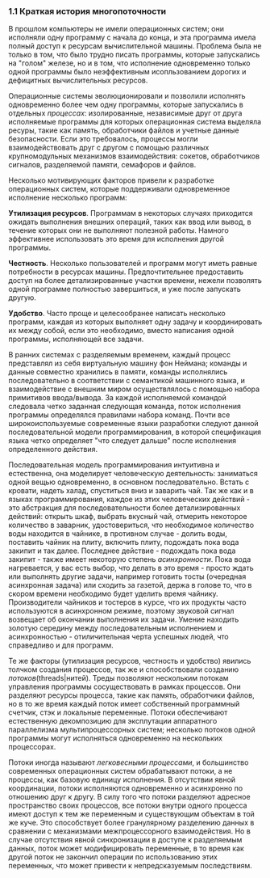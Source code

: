 ### 1.1 Краткая история многопоточности

В прошлом компьютеры не имели операционных систем; они исполняли одну программу с начала до конца, и эта программа имела полный доступ к ресурсам вычислительной машины. Проблема была не только в том, что было трудно писать программы, которые запускались на "голом" железе, но и в том, что исполнение одновременно только одной программы было неэффективным исопльзованием дорогих и дефицитных вычислительных ресурсов.

Операционные системы эволюционировали и позволили исполнять одновременно более чем одну программы, которые запускались в отдельных *процессах*: изолированные, независимые друг от друга исполняемые программы для которых операционная система выделяла ресуры, такие как память, обработчики файлов и учетные данные безопасности. Если это требовалось, процессы могли взаимодействовать друг с другом с помощью различных крупномодульных механизмов взаимодействия: сокетов, обработчиков сигналов, разделяемой памяти, семафоров и файлов.

Несколько мотивирующих факторов привели к разработке операционных систем, которые поддерживали одновременное исполнение несколько программ:

**Утилизация ресурсов**. Программам в некоторых случаях приходится ожидать выполнения внешних операций, таких как ввод или вывод, в течение которых они не выполняют полезной работы. Намного эффективнее использовать это время для исполнения другой программы.

**Честность**. Несколько пользователей и программ могут иметь равные потребности в ресурсах машины. Предпочтительнее предоставить доступ на более детализированные участки времени, нежели позволять одной программе полностью завершиться, и уже после запускать другую.

**Удобство**. Часто проще и целесообранее написать несколько программ, каждая из которых выполняет одну задачу и координировать их между собой, если это необходимо, вместо написания одной программы, исполняющей все задачи.

В ранних системах с разделяемым временем, каждый процесс представлял из себя виртуальную машину фон Неймана; команды и данные совместно хранились в памяти, команды исполнялись последовательно в соответствии с семантикой машинного языка, и взаимодействие с внешним миром осуществлялось с помощью набора примитивов ввода/вывода. За каждой исполняемой командой следовала четко заданная следующая команда, поток исполнения программы определялся правилами набора команд. Почти все широкоиспользуемые современные языки разработки следуют данной последовательной модели программирования, в которой спецификация языка четко определяет "что следует дальше" после исполнения определенного действия.

Последовательная модель программирования интуитивна и естественна, она моделирует человеческую деятельность: заниматься одной вещью одновременно, в основном последовательно. Встать с кровати, надеть халад, спуститься вниз и заварить чай. Так же как и в языках программирования, каждое из этих человеческих действий - это абстракция для последовательности более детализированных действий: открыть шкаф, выбрать вкусный чай, отмерить некоторое количество в заварник, удостовериться, что необходимое количество воды находится в чайнике, в противном случае - долить воды, поставить чайник на плиту, включить плиту, подождать пока вода закипит и так далее. Последнее действие - подождать пока вода закипит - также имеет некоторую степень *асинхронности*. Пока вода нагревается, у вас есть выбор, что делать в это время - просто ждать или выполнять другие задачи, например готовить тосты (очередная асинхронная задача) или сходить за газетой, держа в голове то, что в скором времени необходимо будет уделить время чайнику.
Производители чайников и тостеров в курсе, что их продукты часто используются в асинхронном режиме, поэтому звуковой сигнал возвещает об окончании выполнения их задачи. Умение находить золотую середину между последовательным исполнением и асинхронностью - отиличительная черта успешных людей, что справедливо и для программ.

Те же факторы (утилизация ресурсов, честность и удобство) явились толчком создания процессов, так же и способствовали созданию *потоков*(threads|нитей). Треды позволяют нескольким потокам управления программы сосуществовать в рамках процессов. Они разделяют ресурсы процесса, такие как память, обработчики файлов, но в то же время каждый поток имеет собственный программный счетчик, стэк и локальные переменные. Потоки обеспечивают естественную декомпозицию для эксплутации аппаратного параллелизма мультипроцессорных систем; несколько потоков одной программы могут исполняться одновременно на нескольких процессорах.

Потоки иногда называют *легковесными процессами*, и большинство современных операционных систем обрабатывают потоки, а не процессы, как базовую единицу исполнения. В отсутствии явной координации, потоки исполняются одновременно и асинхронно по отношению друг к другу. В силу того что потоки разделяют адресное пространство своих процессов, все потоки внутри одного процесса имеют доступ к тем же переменным и существующим объектам в той же куче. Это способствует более гранулярному разделению данных в сравнении с механизмами межпроцессорного взаимодействия. Но в случае отсутствия явной синхронизации в доступе к разделяемым данных, поток может модифицировать переменные, в то время как другой поток не закончил операции по использованию этих переменных, что может привести к непредсказуемым последствиям.

 
